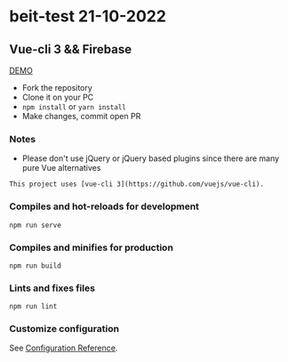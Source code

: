 # beit-test 21-10-2022

## Vue-cli 3 && Firebase

[DEMO](https://beit-test.web.app/#/dashboard)

* Fork the repository
* Clone it on your PC
* `npm install` or `yarn install`
* Make changes, commit open PR

### Notes
* Please don't use jQuery or jQuery based plugins since there are many pure Vue alternatives

```
This project uses [vue-cli 3](https://github.com/vuejs/vue-cli).

```

### Compiles and hot-reloads for development
```
npm run serve
```

### Compiles and minifies for production
```
npm run build
```

### Lints and fixes files
```
npm run lint
```

### Customize configuration
See [Configuration Reference](https://cli.vuejs.org/config/).